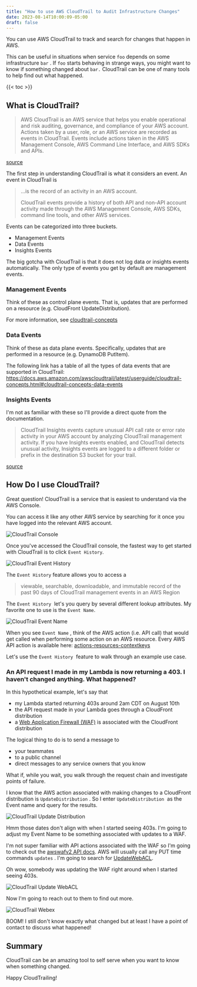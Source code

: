 ```yaml
---
title: "How to use AWS CloudTrail to Audit Infrastructure Changes"
date: 2023-08-14T10:00:09-05:00
draft: false
---
```


You can use AWS CloudTrail to track and search for changes that happen in AWS.

This can be useful in situations when  service `foo` depends on some infrastructure `bar` . If `foo` starts behaving in strange ways, you might want to know if something changed about `bar.` CloudTrail can be one of many tools to help find out what happened.

{{< toc >}}

## What is CloudTrail?

> AWS CloudTrail is an AWS service that helps you enable operational and risk auditing, governance, and compliance of your AWS account. Actions taken by a user, role, or an AWS service are recorded as events in CloudTrail. Events include actions taken in the AWS Management Console, AWS Command Line Interface, and AWS SDKs and APIs.

[source](https://docs.aws.amazon.com/awscloudtrail/latest/userguide/cloudtrail-user-guide.html)

The first step in understanding CloudTrail is what it considers an event. An event in CloudTrail is

> ...is the record of an activity in an AWS account.
>
> CloudTrail events provide a history of both API and non-API account activity made through the AWS Management Console, AWS SDKs, command line tools, and other AWS services.

Events can be categorized into three buckets.

* Management Events
* Data Events
* Insights Events

The big gotcha with CloudTrail is that it does not log data or insights events automatically. The only type of events you get by default are management events.

### Management Events

Think of these as control plane events. That is, updates that are performed on a resource (e.g. CloudFront UpdateDistribution).

For more information, see [cloudtrail-concepts](https://docs.aws.amazon.com/awscloudtrail/latest/userguide/cloudtrail-concepts.html#cloudtrail-concepts-management-events)

### Data Events

Think of these as data plane events. Specifically, updates that are performed in a resource (e.g. DynamoDB PutItem).

The following link has a table of all the types of data events that are supported in CloudTrail: <https://docs.aws.amazon.com/awscloudtrail/latest/userguide/cloudtrail-concepts.html#cloudtrail-concepts-data-events>

### Insights Events

I'm not as familiar with these so I'll provide a direct quote from the documentation.

> CloudTrail Insights events capture unusual API call rate or error rate activity in your AWS account by analyzing CloudTrail management activity. If you have Insights events enabled, and CloudTrail detects unusual activity, Insights events are logged to a different folder or prefix in the destination S3 bucket for your trail.

[source](https://docs.aws.amazon.com/awscloudtrail/latest/userguide/cloudtrail-concepts.html#cloudtrail-concepts-insights-events)

## How Do I use CloudTrail?

Great question! CloudTrail is a service that is easiest to understand via the AWS Console.

You can access it like any other AWS service by searching for it once you have logged into the relevant AWS account.

![CloudTrail Console](/images/cloudtrail-console.png)

Once you've accessed the CloudTrail console, the fastest way to get started with CloudTrail is to click `Event History`.

![CloudTrail Event History](/images/cloudtrail-event-history.png)

The `Event History` feature allows you to access a

> viewable, searchable, downloadable, and immutable record of the past 90 days of CloudTrail management events in an AWS Region

The `Event History`  let's you query by several different lookup attributes. My favorite one to use is the `Event Name`.

![CloudTrail Event Name](/images/cloudtrail-event-name.png)

When you see `Event Name` , think of the AWS action (i.e. API call) that would get called when performing some action on an AWS resource. Every AWS API action is available here: [actions-resources-contextkeys](https://docs.aws.amazon.com/service-authorization/latest/reference/reference\_policies\_actions-resources-contextkeys.html)

Let's use the `Event History`  feature to walk through an example use case.

### An API request I made in my Lambda is now returning a 403. I haven't changed anything. What happened?

In this hypothetical example, let's say that

* my Lambda started returning 403s around 2am CDT on August 10th
* the API request made in your Lambda goes through a CloudFront distribution
* a [Web Application Firewall (WAF)](https://aws.amazon.com/waf/) is associated with the CloudFront distribution

The logical thing to do is to send a message to

* your teammates
* to a public channel
* direct messages to any service owners that you know

What if, while you wait, you walk through the request chain and investigate points of failure.

I know that the AWS action associated with making changes to a CloudFront distribution is `UpdateDistribution` . So I enter `UpdateDistribution`  as the Event name and query for the results.

![CloudTrail Update Distribution](/images/cloudtrail-update-distribution.png)

Hmm those dates don't align with when I started seeing 403s. I'm going to adjust my Event Name to be something associated with updates to a WAF.

I'm not super familiar with API actions associated with the WAF so I'm going to check out the [awswafv2 API docs](https://docs.aws.amazon.com/service-authorization/latest/reference/list\_awswafv2.html#awswafv2-actions-as-permissions). AWS will usually call any PUT time commands `updates` . I'm going to search for [UpdateWebACL](https://docs.aws.amazon.com/waf/latest/APIReference/API_UpdateWebACL.html).

Oh wow, somebody was updating the WAF right around when I started seeing 403s.

![CloudTrail Update WebACL](/images/cloudtrail-update-webacl.png)

Now I'm going to reach out to them to find out more.

![CloudTrail Webex](/images/cloudtrail-webex.png)

BOOM! I still don't know exactly what changed but at least I have a point of contact to discuss what happened!

## Summary

CloudTrail can be an amazing tool to self serve when you want to know when something changed.

Happy CloudTrailing!
